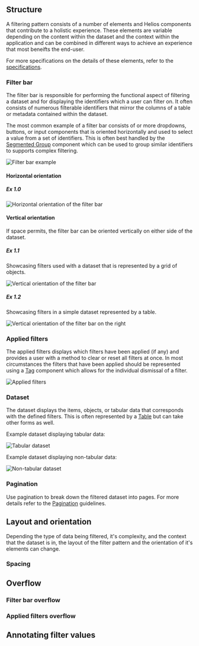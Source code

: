## Structure

A filtering pattern consists of a number of elements and Helios components that contribute to a holistic experience. These elements are variable depending on the content within the dataset and the context within the application and can be combined in different ways to achieve an experience that most beneifts the end-user.

For more specifications on the details of these elements, refer to the [specifications](/patterns/filter-patterns?tab=specifications).

### Filter bar

The filter bar is responsible for performing the functional aspect of filtering a dataset and for displaying the identifiers which a user can filter on. It often consists of numerous filterable identifiers that mirror the columns of a table or metadata contained within the dataset.

The most common example of a filter bar consists of or more dropdowns, buttons, or input components that is oriented horizontally and used to select a value from a set of identifiers. This is often best handled by the [Segmented Group](/components/segmented-group) component which can be used to group similar identifiers to supports complex filtering.

![Filter bar example](/assets/patterns/filter-patterns/filter-bar-segmented-group.png)

#### Horizontal orientation

##### Ex 1.0

![Horizontal orientation of the filter bar](/assets/patterns/filter-patterns/layout-horizontal-orientation.png)

#### Vertical orientation

If space permits, the filter bar can be oriented vertically on either side of the dataset.

##### Ex 1.1

Showcasing filters used with a dataset that is represented by a grid of objects.

![Vertical orientation of the filter bar](/assets/patterns/filter-patterns/layout-vertical-orientation.png)

##### Ex 1.2

Showcasing filters in a simple dataset represented by a table.

![Vertical orientation of the filter bar on the right](/assets/patterns/filter-patterns/layout-vertical-orientation-right.png)

### Applied filters

The applied filters displays which filters have been applied (if any) and provides a user with a method to clear or reset all filters at once. In most circumstances the filters that have been applied should be represented using a [Tag](/components/tag) component which allows for the individual dismissal of a filter.

![Applied filters](/assets/patterns/filter-patterns/applied-filters.png)

### Dataset

The dataset displays the items, objects, or tabular data that corresponds with the defined filters. This is often represented by a [Table](/components/table) but can take other forms as well.

Example dataset displaying tabular data:

![Tabular dataset](/assets/patterns/filter-patterns/example-dataset-tabular-data.png)

Example dataset displaying non-tabular data:

![Non-tabular dataset](/assets/patterns/filter-patterns/example-dataset-non-tabular-data.png)

### Pagination

Use pagination to break down the filtered dataset into pages. For more details refer to the [Pagination](/components/pagination) guidelines.

## Layout and orientation

Depending the type of data being filtered, it's complexity, and the context that the dataset is in, the layout of the filter pattern and the orientation of it's elements can change.

### Spacing

## Overflow

### Filter bar overflow

### Applied filters overflow

## Annotating filter values
